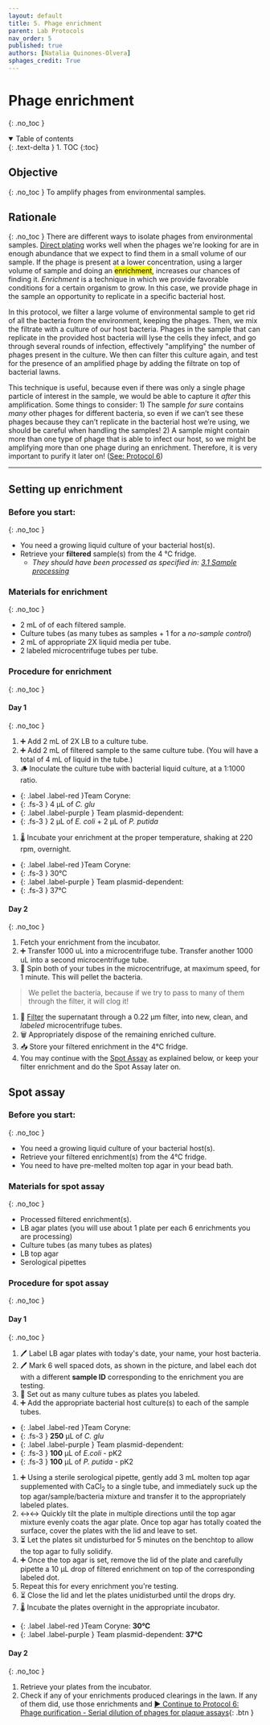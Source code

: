 ```yaml
---
layout: default
title: 5. Phage enrichment
parent: Lab Protocols
nav_order: 5
published: true
authors: [Natalia Quinones-Olvera]
sphages_credit: True
---
```


# Phage enrichment
{: .no_toc }

<details open markdown="block">
  <summary>
    Table of contents
  </summary>
  {: .text-delta }
1. TOC
{:toc}
</details>


## Objective
{: .no_toc }
To amplify phages from environmental samples.

## Rationale
{: .no_toc }
There are different ways to isolate phages from environmental samples. [Direct plating](./protocol_directplating.html) works well when the phages we're looking for are in enough abundance that we expect to find them in a small volume of our sample. If the phage is present at a lower concentration, using a larger volume of sample and doing an <mark>enrichment</mark>, increases our chances of finding it. _Enrichment_ is a technique in which we provide favorable conditions for a certain organism to grow. In this case, we provide phage in the sample an opportunity to replicate in a specific bacterial host. 

In this protocol, we filter a large volume of environmental sample to get rid of all the bacteria from the environment, keeping the phages. Then, we mix the filtrate with a culture of our host bacteria. Phages in the sample that can replicate in the provided host bacteria will lyse the cells they infect, and go through several rounds of infection, effectively "amplifying" the number of phages present in the culture. We then can filter this culture again, and test for the presence of an amplified phage by adding the filtrate on top of bacterial lawns.

This technique is useful, because even if there was only a single phage particle of interest in the sample, we would be able to capture it _after_ this amplification. Some things to consider: 1) The sample *for sure* contains *many* other phages for different bacteria, so even if we can’t see these phages because they can’t replicate in the bacterial host we’re using, we should be careful when handling the samples! 2) A sample might contain more than one type of phage that is able to infect our host, so we might be amplifying more than one phage during an enrichment. Therefore, it is very important to purify it later on! ([See: Protocol 6](./protocol_purification.html))

---

## Setting up enrichment

### Before you start:
{: .no_toc }
- You need a growing liquid culture of your bacterial host(s).
- Retrieve your **filtered** sample(s) from the 4 ℃ fridge.
    + _They should have been processed as specified in:_ [_3.1 Sample processing_](./protocol_03-sampling.html#sample-processing)

### Materials for enrichment
{: .no_toc }
- 2 mL of of each filtered sample.
- Culture tubes (as many tubes as samples + 1 for a _no-sample control_)
- 2 mL of appropriate 2X liquid media per tube.
- 2 labeled microcentrifuge tubes per tube.

### Procedure for enrichment
{: .no_toc }

#### Day 1
{: .no_toc }

1. ➕ Add 2 mL of 2X LB to a culture tube.
1. ➕ Add 2 mL of filtered sample to the same culture tube. (You will have a total of 4 mL of liquid in the tube.)
1. 🪵 Inoculate the culture tube with bacterial liquid culture, at a 1:1000 ratio.
- {: .label .label-red }Team Coryne:
- {: .fs-3 } 4 μL of _C. glu_
- {: .label .label-purple } Team plasmid-dependent: 
- {: .fs-3 } 2 μL of _E. coli_ + 2 μL of _P. putida_ 
1. 🌡️ Incubate your enrichment at the proper temperature, shaking at 220 rpm, overnight.
- {: .label .label-red }Team Coryne:
- {: .fs-3 } 30℃
- {: .label .label-purple } Team plasmid-dependent: 
- {: .fs-3 } 37℃

#### Day 2
{: .no_toc }

1. Fetch your enrichment from the incubator.
1. ➕ Transfer 1000 uL into a microcentrifuge tube. Transfer another 1000 uL into a second microcentrifuge tube.
1. 💫 Spin both of your tubes in the microcentrifuge, at maximum speed, for 1 minute. This will pellet the bacteria.
> We pellet the bacteria, because if we try to pass to many of them through the filter, it will clog it!
1. 💉 [Filter](./protocol_basictech.html#using-syringe-filters) the supernatant through a 0.22 µm filter, into new, clean, and *labeled* microcentrifuge tubes.
1. 🗑️ Appropriately dispose of the remaining enriched culture.
1. 📥 Store your filtered enrichment in the 4℃ fridge.
1. You may continue with the [Spot Assay]() as explained below, or keep your filter enrichment and do the Spot Assay later on.

## Spot assay

### Before you start:
{: .no_toc }
- You need a growing liquid culture of your bacterial host(s).
- Retrieve your filtered enrichment(s) from the 4℃ fridge.
- You need to have pre-melted molten top agar in your bead bath.

### Materials for spot assay
{: .no_toc }
- Processed filtered enrichment(s).
- LB agar plates (you will use about 1 plate per each 6 enrichments you are processing)
- Culture tubes (as many tubes as plates)
- LB top agar
- Serological pipettes

### Procedure for spot assay
{: .no_toc }

#### Day 1
{: .no_toc }
1. 🖊️  Label LB agar plates with today's date, your name, your host bacteria.
1. 🖊️  Mark 6 well spaced dots, as shown in the picture, and label each dot with a different **sample ID** corresponding to the enrichment you are testing.
1. 🧪 Set out as many culture tubes as plates you labeled.
1. ➕ Add the appropriate bacterial host culture(s) to each of the sample tubes.
- {: .label .label-red }Team Coryne:
- {: .fs-3 } **250** µL of _C. glu_
- {: .label .label-purple } Team plasmid-dependent: 
- {: .fs-3 } **100** µL of _E.coli_ - pK2
- {: .fs-3 } **100** µL of _P. putida_ - pK2
1. ➕ Using a sterile serological pipette, gently add 3 mL molten top agar supplemented with CaCl<sub>2</sub> to a single tube, and immediately suck up the top agar/sample/bacteria mixture and transfer it to the appropriately labeled plates.
1. ↔️↔️ Quickly tilt the plate in multiple directions until the top agar mixture evenly coats the agar plate. Once top agar has totally coated the surface, cover the plates with the lid and leave to set.
1. ⏳ Let the plates sit undisturbed for 5 minutes on the benchtop to allow the top agar to fully solidify.
1. ➕ Once the top agar is set, remove the lid of the plate and carefully pipette a 10 µL drop of filtered enrichment on top of the corresponding labeled dot.
1. Repeat this for every enrichment you're testing.
1. ⏳ Close the lid and let the plates unidisturbed until the drops dry.
1. 🌡️ Incubate the plates overnight in the appropriate incubator.
- {: .label .label-red }Team Coryne: **30℃**
- {: .label .label-purple } Team plasmid-dependent: **37℃**

#### Day 2
{: .no_toc }
1. Retrieve your plates from the incubator.
1. Check if any of your enrichments produced clearings in the lawn. If any of them did, use those enrichments and 
[▶ Continue to Protocol 6: Phage purification - Serial dilution of phages for plaque assays](./protocol_06-purification.html#serial-dilution-of-phages-for-plaque-assays){: .btn }





